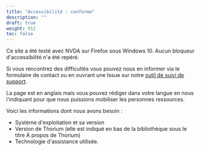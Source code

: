```yaml
---
title: "Accessibilité : conforme"
description: ""
draft: true
weight: 912
toc: false
---
```


Ce site a été testé avec NVDA sur Firefox sous Windows 10. Aucun bloqueur d'accessibilité n'a été repéré.

Si vous rencontrez des difficultés vous pouvez nous en informer via le 
formulaire de contact ou en ouvrant une Issue sur notre 
[outil de suivi de support](https://github.com/edrlab/thorium-reader-doc/issues/new).

La page est en anglais mais vous pouvez rédiger dans votre langue en nous 
l'indiquant pour que nous puissions mobiliser les personnes ressources.

Voici les informations dont nous avons besoin :

* Système d'exploitation et sa version
* Version de Thorium (elle est indiqué en bas de la bibliothèque sous le titre À propos de Thorium)
* Technologie d'assistance utilisée.
